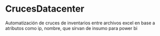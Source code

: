 # CrucesDatacenter
Automatización de cruces de inventarios entre archivos excel en base a atributos como ip, nombre, que sirvan de insumo para power bi
